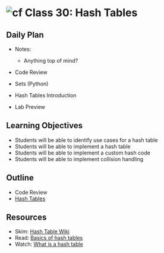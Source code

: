 # ![cf](http://i.imgur.com/7v5ASc8.png) Class 30: Hash Tables

## Daily Plan
- Notes:
    - Anything top of mind?

- Code Review
- Sets (Python)
- Hash Tables Introduction
- Lab Preview

## Learning Objectives
- Students will be able to identify use cases for a hash table
- Students will be able to implement a hash table
- Students will be able to implement a custom hash code
- Students will be able to implement collision handling

## Outline
- Code Review
- [Hash Tables]

[Hash Tables]: ./notes/hash-table.md

## Resources
- Skim: [Hash Table Wiki](https://en.wikipedia.org/wiki/Hash_table)
- Read: [Basics of hash tables](https://www.hackerearth.com/practice/data-structures/hash-tables/basics-of-hash-tables/tutorial/)
- Watch: [What is a hash table](https://www.youtube.com/watch?v=MfhjkfocRR0)
